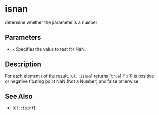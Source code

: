 # isnan
determine whether the parameter is a number

## Parameters
- `x`
  Specifies the value to test for NaN.

## Description
For each element *i* of the result, [`Gl::isnan`] returns [`true`] if
  `x`[*i*] is positive or negative floating point NaN (Not a Number) and
  false otherwise.

## See Also
- [`Gl::isinf`]
